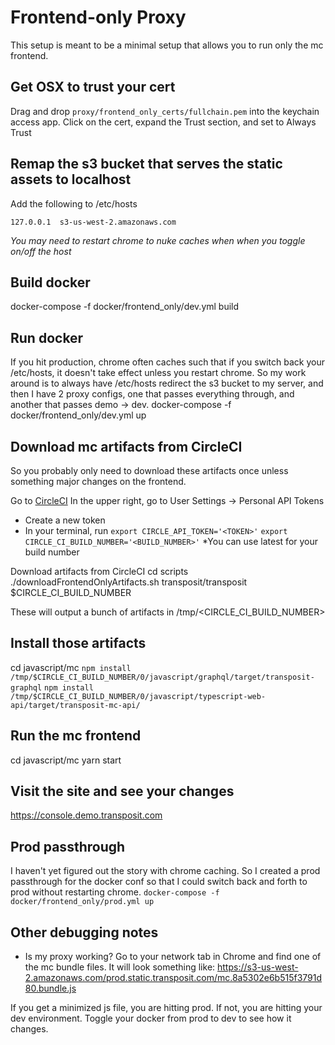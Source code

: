 # Frontend-only Proxy

This setup is meant to be a minimal setup that allows you to run only the mc frontend.

## Get OSX to trust your cert
Drag and drop `proxy/frontend_only_certs/fullchain.pem` into the keychain access app. Click on the cert, expand the Trust section, and set to Always Trust

## Remap the s3 bucket that serves the static assets to localhost
Add the following to /etc/hosts


`127.0.0.1  s3-us-west-2.amazonaws.com`

*You may need to restart chrome to nuke caches when when you toggle on/off the host*

## Build docker
docker-compose -f docker/frontend_only/dev.yml build

## Run docker
If you hit production, chrome often caches such that if you switch back your /etc/hosts, it doesn't take effect unless you restart chrome. So my work around is to always have /etc/hosts redirect the s3 bucket to my server, and then I have 2 proxy configs, one that passes everything through, and another that passes demo -> dev.
docker-compose -f docker/frontend_only/dev.yml up


## Download mc artifacts from CircleCI
So you probably only need to download these artifacts once unless something major changes on the frontend.

Go to [CircleCI](https://circleci.com/gh/transposit)
In the upper right, go to User Settings -> Personal API Tokens
- Create a new token
- In your terminal, run
`export CIRCLE_API_TOKEN='<TOKEN>'`
`export CIRCLE_CI_BUILD_NUMBER='<BUILD_NUMBER>'`
*You can use latest for your build number

Download artifacts from CircleCI
cd scripts
./downloadFrontendOnlyArtifacts.sh transposit/transposit $CIRCLE_CI_BUILD_NUMBER

These will output a bunch of artifacts in /tmp/<CIRCLE_CI_BUILD_NUMBER>

## Install those artifacts
cd javascript/mc
`npm install /tmp/$CIRCLE_CI_BUILD_NUMBER/0/javascript/graphql/target/transposit-graphql`
`npm install /tmp/$CIRCLE_CI_BUILD_NUMBER/0/javascript/typescript-web-api/target/transposit-mc-api/`

## Run the mc frontend
cd javascript/mc
yarn start

## Visit the site and see your changes
https://console.demo.transposit.com

## Prod passthrough
I haven't yet figured out the story with chrome caching. So I created a prod passthrough for the docker conf so that I could switch back and forth to prod without restarting chrome.
`docker-compose -f docker/frontend_only/prod.yml up`

## Other debugging notes

- Is my proxy working?
Go to your network tab in Chrome and find one of the mc bundle files. It will look something like: https://s3-us-west-2.amazonaws.com/prod.static.transposit.com/mc.8a5302e6b515f3791d80.bundle.js

If you get a minimized js file, you are hitting prod. If not, you are hitting your dev environment. Toggle your docker from prod to dev to see how it changes.
